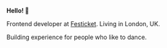 **Hello! 👋**

Frontend developer at [Festicket](https://www.festicket.com/). Living in London, UK.

Building experience for people who like to dance.
